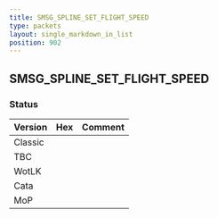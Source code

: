```yaml
---
title: SMSG_SPLINE_SET_FLIGHT_SPEED
type: packets
layout: single_markdown_in_list
position: 902
---
```


## SMSG_SPLINE_SET_FLIGHT_SPEED

### Status

Version | Hex | Comment
---------- | ---------- | ---------- 
Classic |  |  
TBC |  |  
WotLK |  |  
Cata |  |  
MoP |  |  